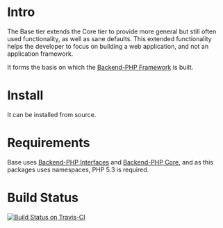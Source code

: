 Intro
=====

The Base tier extends the Core tier to provide more general but still often used functionality, as well as sane defaults. This extended functionality helps the developer to focus on building a web application, and not an application framework.

It forms the basis on which the [Backend-PHP Framework](https://github.com/backend/Backend-PHP) is built.

Install
=======

It can be installed from source.

Requirements
============

Base uses [Backend-PHP Interfaces](https://github.com/backend/Backend-PHP-Interfaces) and [Backend-PHP Core](https://github.com/backend/Backend-PHP-Core), and as this packages uses namespaces, PHP 5.3 is required.

Build Status
============
[![Build Status on Travis-CI](https://secure.travis-ci.org/backend/Backend-PHP-Base.png?branch=master)](http://travis-ci.org/backend/Backend-PHP-Base)